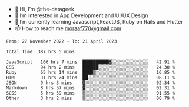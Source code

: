 - 👋 Hi, I’m @the-datageek
- 👀 I’m interested in App Development and UI/UX Design
- 🌱 I’m currently learning Javascript,ReactJS, Ruby on Rails and Flutter
- 📫 How to reach me moraaf770@gmail.com

<!---
the-datageek/the-datageek is a ✨ special ✨ repository because its `README.md` (this file) appears on your GitHub profile.
You can click the Preview link to take a look at your changes.
--->
<!--START_SECTION:waka-->

```text
From: 27 November 2022 - To: 21 April 2023

Total Time: 387 hrs 5 mins

JavaScript   166 hrs 7 mins  ██████████▓░░░░░░░░░░░░░░   42.91 %
CSS          94 hrs 2 mins   ██████░░░░░░░░░░░░░░░░░░░   24.30 %
Ruby         65 hrs 14 mins  ████▒░░░░░░░░░░░░░░░░░░░░   16.85 %
HTML         31 hrs 24 mins  ██░░░░░░░░░░░░░░░░░░░░░░░   08.11 %
JSON         9 hrs 3 mins    ▓░░░░░░░░░░░░░░░░░░░░░░░░   02.34 %
Markdown     8 hrs 57 mins   ▓░░░░░░░░░░░░░░░░░░░░░░░░   02.31 %
SCSS         5 hrs 59 mins   ▒░░░░░░░░░░░░░░░░░░░░░░░░   01.55 %
Other        3 hrs 2 mins    ▒░░░░░░░░░░░░░░░░░░░░░░░░   00.79 %
```

<!--END_SECTION:waka-->
